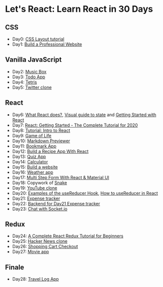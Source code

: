 # Let's React: Learn React in 30 Days

## CSS

* Day0: [CSS Layout tutorial](https://daveceddia.com/implement-a-design-with-css/)
* Day1: [Build a Professional Website](https://www.youtube.com/watch?v=5bMdjkfvONE)

## Vanilla JavaScript

* Day2: [Music Box](https://www.youtube.com/watch?v=2VJlzeEVL8A)
* Day3: [Todo App](https://www.youtube.com/watch?v=Ttf3CEsEwMQ)
* Day4: [Tetris](https://www.youtube.com/watch?v=HEsAr2Yt2do)
* Day5: [Twitter clone](https://www.youtube.com/watch?v=JnEH9tYLxLk)

## React

* Day6: [What React does?](https://daveceddia.com/what-react-does/), [Visual guide to state](https://daveceddia.com/visual-guide-to-state-in-react/) and [Getting Started with React](https://www.taniarascia.com/getting-started-with-react/)
* Day7: [React: Getting Started - The Complete Tutorial for 2020](https://daveceddia.com/react-getting-started-tutorial/)
* Day8: [Tutorial: Intro to React](https://reactjs.org/tutorial/tutorial.html)
* Day9: [Game of Life](https://www.freecodecamp.org/news/create-gameoflife-with-react-in-one-hour-8e686a410174/)
* Day10: [Markdown Previewer](https://www.freecodecamp.org/news/how-to-build-a-markdown-previewer-with-react-js/)
* Day11: [Bookmark App](https://www.youtube.com/watch?v=Ev9YLaLvAJM)
* Day12: [Build a Recipe App With React](https://www.youtube.com/watch?v=U9T6YkEDkMo)
* Day13: [Quiz App](https://www.youtube.com/watch?v=aq-fCtg_gG4)
* Day14: [Calculator](https://www.youtube.com/watch?v=KzYUuTiHdiY)
* Day15: [Build a website](https://www.youtube.com/watch?v=tOK9l5uP06U)
* Day16: [Weather app](https://www.youtube.com/watch?v=IxuqmfO6p28)
* Day17: [Multi Step Form With React & Material UI](https://www.youtube.com/watch?v=zT62eVxShsY)
* Day18: Copywork of [Snake](https://github.com/taming-the-state-in-react/react-snake)
* Day19: [YouTube clone](https://www.youtube.com/watch?v=VPVzx1ZOVuw)
* Day20: [Examples of the useReducer Hook](https://daveceddia.com/usereducer-hook-examples/), [How to useReducer in React](https://www.robinwieruch.de/react-usereducer-hook)
* Day21: [Expense tracker](https://www.youtube.com/watch?v=XuFDcZABiDQ)
* Day22: [Backend for Day21 Expense tracker](https://www.youtube.com/watch?v=KyWaXA_NvT0)
* Day23: [Chat with Socket.io](https://www.youtube.com/watch?v=ZwFA3YMfkoc)

## Redux

* Day24: [A Complete React Redux Tutorial for Beginners](https://daveceddia.com/redux-tutorial/)
* Day25: [Hacker News clone](https://www.robinwieruch.de/react-redux-tutorial)
* Day26: [Shopping Cart Checkout](https://www.youtube.com/watch?v=KLCnTjB0w_o)
* Day27: [Movie app](https://www.youtube.com/watch?v=Ia0WWc5dyLE&list=PLG3RxIUKLJlbDDGeeoUCkinS2DUybp_1o)

## Finale

* Day28: [Travel Log App](https://www.youtube.com/watch?v=5pQsl9u_10M)